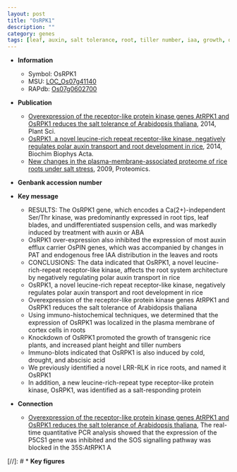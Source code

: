 ```yaml
---
layout: post
title: "OsRPK1"
description: ""
category: genes
tags: [leaf, auxin, salt tolerance, root, tiller number, iaa, growth, drought, height, root development, salt, tiller, architecture]
---
```


* **Information**  
    + Symbol: OsRPK1  
    + MSU: [LOC_Os07g41140](http://rice.plantbiology.msu.edu/cgi-bin/ORF_infopage.cgi?orf=LOC_Os07g41140)  
    + RAPdb: [Os07g0602700](http://rapdb.dna.affrc.go.jp/viewer/gbrowse_details/irgsp1?name=Os07g0602700)  

* **Publication**  
    + [Overexpression of the receptor-like protein kinase genes AtRPK1 and OsRPK1 reduces the salt tolerance of Arabidopsis thaliana](http://www.ncbi.nlm.nih.gov/pubmed?term=Overexpression+of+the+receptor-like+protein+kinase+genes+AtRPK1+and+OsRPK1+reduces+the+salt+tolerance+of+Arabidopsis+thaliana%5BTitle%5D), 2014, Plant Sci.
    + [OsRPK1, a novel leucine-rich repeat receptor-like kinase, negatively regulates polar auxin transport and root development in rice](http://www.ncbi.nlm.nih.gov/pubmed?term=OsRPK1,+a+novel+leucine-rich+repeat+receptor-like+kinase,+negatively+regulates+polar+auxin+transport+and+root+development+in+rice%5BTitle%5D), 2014, Biochim Biophys Acta.
    + [New changes in the plasma-membrane-associated proteome of rice roots under salt stress](http://www.ncbi.nlm.nih.gov/pubmed?term=New+changes+in+the+plasma-membrane-associated+proteome+of+rice+roots+under+salt+stress%5BTitle%5D), 2009, Proteomics.

* **Genbank accession number**  

* **Key message**  
    + RESULTS: The OsRPK1 gene, which encodes a Ca(2+)-independent Ser/Thr kinase, was predominantly expressed in root tips, leaf blades, and undifferentiated suspension cells, and was markedly induced by treatment with auxin or ABA
    + OsRPK1 over-expression also inhibited the expression of most auxin efflux carrier OsPIN genes, which was accompanied by changes in PAT and endogenous free IAA distribution in the leaves and roots
    + CONCLUSIONS: The data indicated that OsRPK1, a novel leucine-rich-repeat receptor-like kinase, affects the root system architecture by negatively regulating polar auxin transport in rice
    + OsRPK1, a novel leucine-rich repeat receptor-like kinase, negatively regulates polar auxin transport and root development in rice
    + Overexpression of the receptor-like protein kinase genes AtRPK1 and OsRPK1 reduces the salt tolerance of Arabidopsis thaliana
    + Using immuno-histochemical techniques, we determined that the expression of OsRPK1 was localized in the plasma membrane of cortex cells in roots
    + Knockdown of OsRPK1 promoted the growth of transgenic rice plants, and increased plant height and tiller numbers
    + Immuno-blots indicated that OsRPK1 is also induced by cold, drought, and abscisic acid
    + We previously identified a novel LRR-RLK in rice roots, and named it OsRPK1
    + In addition, a new leucine-rich-repeat type receptor-like protein kinase, OsRPK1, was identified as a salt-responding protein

* **Connection**  
    + [Overexpression of the receptor-like protein kinase genes AtRPK1 and OsRPK1 reduces the salt tolerance of Arabidopsis thaliana](http://www.ncbi.nlm.nih.gov/pubmed?term=Overexpression+of+the+receptor-like+protein+kinase+genes+AtRPK1+and+OsRPK1+reduces+the+salt+tolerance+of+Arabidopsis+thaliana%5BTitle%5D), The real-time quantitative PCR analysis showed that the expression of the P5CS1 gene was inhibited and the SOS signalling pathway was blocked in the 35S:AtRPK1 A

[//]: # * **Key figures**  


